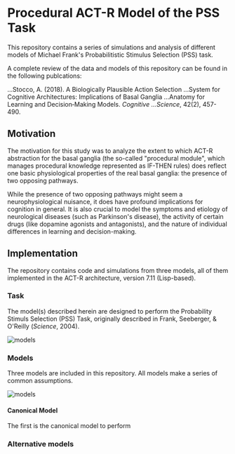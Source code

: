 # Procedural ACT-R Model of the PSS Task

This repository contains a series of simulations and analysis of
different models of Michael Frank's Probabilitistic Stimulus Selection
(PSS) task.

A complete review of the data and models of this repository can be
found in the following publcations:

...Stocco, A. (2018). A Biologically Plausible Action Selection
...System for Cognitive Architectures: Implications of Basal Ganglia
...Anatomy for Learning and Decision‐Making Models. _Cognitive
...Science_, 42(2), 457-490.
    

## Motivation

The motivation for this study was to analyze the extent to which ACT-R
abstraction for the basal ganglia (the so-called "procedural module",
which manages procedural knowledge represented as IF-THEN rules) does
reflect one basic physiological properties of the real basal
ganglia: the presence of two opposing pathways.

While the presence of two opposing pathways might seem a
neurophysiological nuisance, it does have profound implications for
cognition in general. It is also crucial to model the symptoms and
etiology of neurological diseases (such as Parkinson's disease), the
activity of certain drugs (like dopamine agonists and antagonists),
and the nature of individual differences in learning and
decision-making.

## Implementation

The repository contains code and simulations from three models, all of
them implemented in the ACT-R architecture, version 7.11
(Lisp-based).

### Task

The model(s) described herein are designed to perform the Probability
Stimuls Selection (PSS) Task, originally described in Frank,
Seeberger, & O'Reilly (_Science_, 2004).

![models](task.png)

### Models

Three models are included in this repository. All models make a series
of common assumptions.

![models](models.png)

#### Canonical Model

The first is the canonical model to perform



### Alternative models
